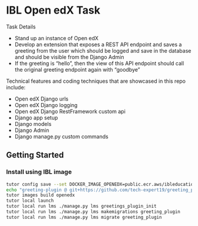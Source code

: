 # IBL Open edX Task

Task Details

-   Stand up an instance of Open edX
-   Develop an extension that exposes a REST API endpoint and saves a greeting from the user which should be logged and save in the database and should be visible from the Django Admin
-   If the greeting is “hello”, then the view of this API endpoint should call the original greeting endpoint again with “goodbye”

Technical features and coding techniques that are showcased in this repo include:

-   Open edX Django urls
-   Open edX Django logging
-   Open edX Django RestFramework custom api
-   Django app setup
-   Django models
-   Django Admin
-   Django manage.py custom commands

## Getting Started

### Install using IBL image

```bash
tutor config save --set DOCKER_IMAGE_OPENEDX=public.ecr.aws/ibleducation/ibl-edx-ce:latest
echo "greeting-plugin @ git+https://github.com/tech-expert19/greeting_plugin.git" >> "$(tutor config printroot)/env/build/openedx/requirements/private.txt"
tutor images build openedx
tutor local launch
tutor local run lms ./manage.py lms greetings_plugin_init
tutor local run lms ./manage.py lms makemigrations greeting_plugin
tutor local run lms ./manage.py lms migrate greeting_plugin
```
